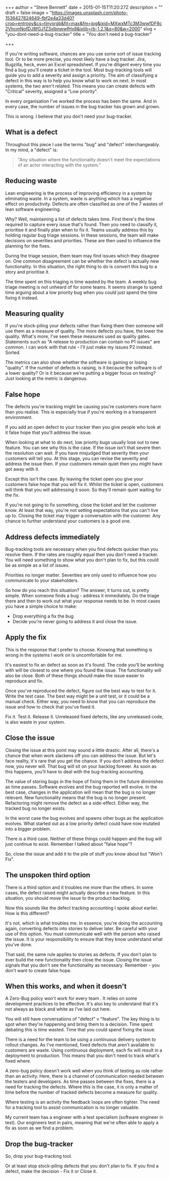 +++
author = "Steve Bennett"
date = 2015-01-15T11:20:27Z
description = ""
draft = false
image = "https://images.unsplash.com/photo-1536427824649-fbf2e4a33d40?crop=entropy&cs=tinysrgb&fit=max&fm=jpg&ixid=MXwxMTc3M3wwfDF8c2VhcmNofDJ8fGJ1Z3xlbnwwfHx8&ixlib=rb-1.2.1&q=80&w=2000"
slug = "you-dont-need-a-bug-tracker"
title = "You don't need a bug-tracker"

+++


If you're writing software, chances are you use some sort of issue tracking tool. Or to be more precise, you most likely have a bug tracker. Jira, Bugzilla, heck, even an Excel spreadsheet. If you're diligent every time you find a bug you'll create a ticket in the tool. Most bug-tracking tools will guide you to add a severity and assign a priority. The aim of classifying a defect in this way is to help you know what to work on next. In most systems, the two aren't related. This means you can create defects with "Critical" severity, assigned a "Low priority".

In every organisation I've worked the process has been the same. And in every case, the number of issues in the bug tracker has grown and grown.

This is wrong. I believe that you don't need your bug-tracker.

## What is a defect
Throughout this piece I use the terms "bug" and "defect" interchangeably. In my mind, a "defect" is:

> "Any situation where the functionality doesn't meet the expectations of an actor interacting with the system."

## Reducing waste
Lean engineering is the process of improving efficiency in a system by eliminating waste. In a system, waste is anything which has a negative effect on productivity. Defects are often classified as one of the 7 wastes of lean software engineering.

Why? Well, maintaining a list of defects takes time. First there's the time required to capture every issue that's found. Then you need to classify it, prioritise it and finally plan when to fix it. Teams usually address this by holding regular bug triage sessions. In these sessions, the team will make decisions on severities and priorities. These are then used to influence the planning for the fixes.

During the triage session, them team may find issues which they disagree on. One common disagreement can be whether the defect is actually new functionality. In this situation, the right thing to do is convert this bug to a story and prioritise it.

The time spent on this triaging is time wasted by the team. A weekly bug triage meeting is not unheard of for some teams. It seems strange to spend time arguing about a low priority bug when you could just spend the time fixing it instead.

## Measuring quality
If you're stock-piling your defects rather than fixing them then someone will use them as a measure of quality. The more defects you have, the lower the quality. What's more, I've seen these measures used as quality gates. Statements such as "A release to production can contain no P1 issues" are common. I can work with that rule - I'll just make my issues P2 instead. Sorted.

The metrics can also show whether the software is gaining or losing "quality". If the number of defects is raising, is it because the software is of a lower quality? Or is it because we're putting a bigger focus on testing? Just looking at the metric is dangerous.

## False hope
The defects you're tracking might be causing you're customers more harm than you realise. This is especially true if you're working in a transparent environment.

If you add an open defect to your tracker then you give people who look at it false hope that you'll address the issue.

When looking at what to do next, low priority bugs usually lose out to new feature. You can see why this is the case. If the issue isn't that severe then the resolution can wait. If you have misjudged that severity then your customers will tell you. At this stage, you can revise the severity and address the issue then. If your customers remain quiet then you might have got away with it.

Except this isn't the case. By leaving the ticket open you give your customers false hope that you will fix it. Whilst the ticket is open, customers will think that you will addressing it soon. So they'll remain quiet waiting for the fix.

If you're not going to fix something, close the ticket and let the customer know. At least that way, you're not setting expectations that you can't live up to. Closing the ticket may trigger a conversation with the customer. Any chance to further understand your customers is a good one.

## Address defects immediately
Bug-tracking tools are necessary when you find defects quicker than you resolve them. If the rates are roughly equal then you don't need a tracker. You will need something to show what you don't plan to fix, but this could be as simple as a list of issues.

Priorities no longer matter. Severities are only used to influence how you communicate to your stakeholders.

So how do you reach this situation? The answer, it turns out, is pretty simple. When someone finds a bug - address it immediately. Do the triage there and then to work out what your response needs to be. In most cases you have a simple choice to make:

- Drop everything a fix the bug
- Decide you're never going to address it and close the issue.

## Apply the fix
This is the response that I prefer to choose. Knowing that something is wrong in the systems I work on is uncomfortable for me.

It's easiest to fix an defect as soon as it's found. The code you'll be working with will be closest to one where you found the issue. The functionality will also be close. Both of these things should make the issue easier to reproduce and fix.

Once you've reproduced the defect, figure out the best way to test for it. Write the test case. The best way might be a unit test, or it could be a manual check. Either way, you need to know that you can reproduce the issue and how to check that you've fixed it.

Fix it. Test it. Release it. Unreleased fixed defects, like any unreleased code, is also waste in your system.

## Close the issue
Closing the issue at this point may sound a little drastic. After all, there's a chance that when work slackens off you can address the issue. But let's face reality, it's rare that you get the chance. If you don't address the defect now, you never will. That bug will sit on your backlog forever. As soon as this happens, you'll have to deal with the bug-tracking accounting.

The value of storing bugs in the hope of fixing them in the future diminishes as time passes. Software evolves and the bug reported will evolve. In the best case, changes in the application will mean that the bug is no longer relevant. New functionality means that the bug is no longer present. Refactoring might remove the defect as a side-effect. Either way, the tracked bug no longer exists.

In the worst case the bug evolves and spawns other bugs as the application evolves. What started out as a low priority defect could have now mutated into a bigger problem.

There is a third case. Neither of these things could happen and the bug will just continue to exist. Remember I talked about "false hope"?

So, close the issue and add it to the pile of stuff you know about but "Won't Fix".

## The unspoken third option
There is a third option and it troubles me more than the others. In some cases, the defect raised might actually describe a new feature. In this situation, you should move the issue to the product backlog.

Now this sounds like the defect tracking accounting I spoke about earlier. How is this different?

It's not, which is what troubles me. In essence, you're doing the accounting again, converting defects into stories to deliver later. Be careful with your use of this option. You must communicate well with the person who raised the issue. It is your responsibility to ensure that they know understand what you've done.

That said, the same rule applies to stories as defects. If you don't plan to ever build the new functionality then close the issue. Closing the issue signals that you don't see the functionality as necessary. Remember - you don't want to create false hope.

## When this works, and when it doesn't
A Zero-Bug policy won't work for every team . It relies on some development practices to be effective. It's also key to understand that it's not always as black and white as I've laid out here.

You will still have conversations of "defect" v "feature". The key thing is to spot when they're happening and bring them to a decision. Time spent debating this is time wasted. Time that you could spend fixing the issue.

There is a need for the team to be using a continuous delivery system to rollout changes. As I've mentioned, fixed defects that aren't available to customers are waste. Using continuous deployment, each fix will result in a deployment to production. This means that you don't need to track what's fixed where.

A zero-bug policy doesn't work well when you think of testing as role rather than an activity. Here, there is a channel of communication needed between the testers and developers. As time passes between the fixes, there is a need for tracking the defects. Where this is the case, it is only a matter of time before the number of tracked defects become a measure for quality.

Where testing is an activity the feedback loops are often tighter. The need for a tracking tool to assist communication is no longer valuable.

My current team has a engineer with a test specialism (software engineer in test). Our engineers test in pairs, meaning that we're often able to apply a fix as soon as we find a problem.

## Drop the bug-tracker
So, drop your bug-tracking tool.

Or at least stop stock-piling defects that you don't plan to fix. If you find a defect, make the decision - Fix it or Close it.



